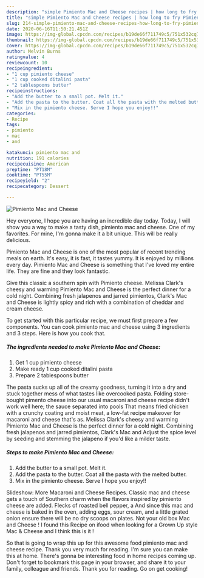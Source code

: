 ```yaml
---
description: "simple Pimiento Mac and Cheese recipes | how long to fry Pimiento Mac and Cheese"
title: "simple Pimiento Mac and Cheese recipes | how long to fry Pimiento Mac and Cheese"
slug: 214-simple-pimiento-mac-and-cheese-recipes-how-long-to-fry-pimiento-mac-and-cheese
date: 2020-06-16T11:50:21.451Z
image: https://img-global.cpcdn.com/recipes/b19de66f711749c5/751x532cq70/pimiento-mac-and-cheese-recipe-main-photo.jpg
thumbnail: https://img-global.cpcdn.com/recipes/b19de66f711749c5/751x532cq70/pimiento-mac-and-cheese-recipe-main-photo.jpg
cover: https://img-global.cpcdn.com/recipes/b19de66f711749c5/751x532cq70/pimiento-mac-and-cheese-recipe-main-photo.jpg
author: Melvin Burns
ratingvalue: 4
reviewcount: 10
recipeingredient:
- "1 cup pimiento cheese"
- "1 cup cooked ditalini pasta"
- "2 tablespoons butter"
recipeinstructions:
- "Add the butter to a small pot. Melt it."
- "Add the pasta to the butter. Coat all the pasta with the melted butter."
- "Mix in the pimiento cheese. Serve I hope you enjoy!!"
categories:
- Recipe
tags:
- pimiento
- mac
- and

katakunci: pimiento mac and 
nutrition: 191 calories
recipecuisine: American
preptime: "PT18M"
cooktime: "PT55M"
recipeyield: "2"
recipecategory: Dessert

---
```



![Pimiento Mac and Cheese](https://img-global.cpcdn.com/recipes/b19de66f711749c5/751x532cq70/pimiento-mac-and-cheese-recipe-main-photo.jpg)

Hey everyone, I hope you are having an incredible day today. Today, I will show you a way to make a tasty dish, pimiento mac and cheese. One of my favorites. For mine, I'm gonna make it a bit unique. This will be really delicious.

Pimiento Mac and Cheese is one of the most popular of recent trending meals on earth. It's easy, it is fast, it tastes yummy. It is enjoyed by millions every day. Pimiento Mac and Cheese is something that I've loved my entire life. They are fine and they look fantastic.

Give this classic a southern spin with Pimiento cheese. Melissa Clark&#39;s cheesy and warming Pimiento Mac and Cheese is the perfect dinner for a cold night. Combining fresh jalapenos and jarred pimientos, Clark&#39;s Mac and Cheese is lightly spicy and rich with a combination of cheddar and cream cheese.


To get started with this particular recipe, we must first prepare a few components. You can cook pimiento mac and cheese using 3 ingredients and 3 steps. Here is how you cook that.

<!--inarticleads1-->

##### The ingredients needed to make Pimiento Mac and Cheese:

1. Get 1 cup pimiento cheese
1. Make ready 1 cup cooked ditalini pasta
1. Prepare 2 tablespoons butter


The pasta sucks up all of the creamy goodness, turning it into a dry and stuck together mess of what tastes like overcooked pasta. Folding store-bought pimento cheese into our usual macaroni and cheese recipe didn&#39;t work well here; the sauce separated into pools That means fried chicken with a crunchy coating and moist meat, a low-fat recipe makeover for macaroni and cheese that&#39;s as. Melissa Clark&#39;s cheesy and warming Pimiento Mac and Cheese is the perfect dinner for a cold night. Combining fresh jalapenos and jarred pimientos, Clark&#39;s Mac and Adjust the spice level by seeding and stemming the jalapeno if you&#39;d like a milder taste. 

<!--inarticleads2-->

##### Steps to make Pimiento Mac and Cheese:

1. Add the butter to a small pot. Melt it.
1. Add the pasta to the butter. Coat all the pasta with the melted butter.
1. Mix in the pimiento cheese. Serve I hope you enjoy!!


Slideshow: More Macaroni and Cheese Recipes. Classic mac and cheese gets a touch of Southern charm when the flavors inspired by pimiento cheese are added. Flecks of roasted bell pepper, a And since this mac and cheese is baked in the oven, adding eggs, sour cream, and a little grated onion ensure there will be no dry scoops on plates. Not your old box Mac and Cheese ! I found this Recipe on ifood when looking for a Grown Up style Mac &amp; Cheese and I think this is it ! 

So that is going to wrap this up for this awesome food pimiento mac and cheese recipe. Thank you very much for reading. I'm sure you can make this at home. There's gonna be interesting food in home recipes coming up. Don't forget to bookmark this page in your browser, and share it to your family, colleague and friends. Thank you for reading. Go on get cooking!
